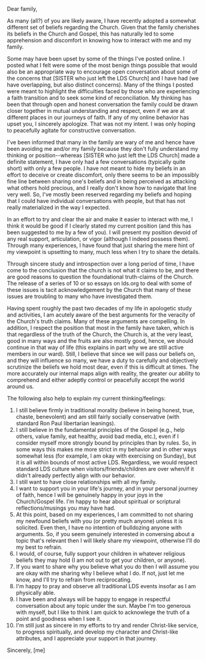 Dear family,

As many (all?) of you are likely aware, I have recently adopted a somewhat different set of beliefs regarding the Church.  Given that the family cherishes its beliefs in the Church and Gospel, this has naturally led to some apprehension and discomfort in knowing how to interact with me and my family.

Some may have been upset by some of the things I've posted online.  I posted what I felt were some of the most benign things possible that would also be an appropriate way to encourage open conversation about some of the concerns that [SISTER who just left the LDS Church] and I have had (we have overlapping, but also distinct concerns).  Many of the things I posted were meant to highlight the difficulties faced by those who are experiencing a faith transition and to seek some kind of reconciliation.  My thinking has been that through open and honest conversation the family could be drawn closer together in mutual understanding and respect, even if we are at different places in our journeys of faith.  If any of my online behavior has upset you, I sincerely apologize.  That was not my intent.  I was only hoping to peacefully agitate for constructive conversation.

I've been informed that many in the family are wary of me and hence have been avoiding me and/or my family because they don't fully understand my thinking or position--whereas [SISTER who just left the LDS Church] made a definite statement, I have only had a few conversations (typically quite short) with only a few people.  I have not meant to hide my beliefs in an effort to deceive or create discomfort, only there seems to be an impossibly fine line between sharing one's beliefs and in being perceived as attacking what others hold precious, and I really don't know how to navigate that line very well.  So, I've mostly been reserved regarding my beliefs and hoping that I could have individual conversations with people, but that has not really materialized in the way I expected.

In an effort to try and clear the air and make it easier to interact with me, I think it would be good if I clearly stated my current position (and this has been suggested to me by a few of you).  I will present my position devoid of any real support, articulation, or vigor (although I indeed possess them).  Through many experiences, I have found that just sharing the mere hint of my viewpoint is upsetting to many, much less when I try to share the details.

Through sincere study and introspection over a long period of time, I have come to the conclusion that the church is not what it claims to be, and there are good reasons to question the foundational truth-claims of the Church.  The release of a series of 10 or so essays on lds.org to deal with some of these issues is tacit acknowledgement by the Church that many of these issues are troubling to many who have investigated them.

Having spent roughly the past two decades of my life in apologetic study and activities, I am acutely aware of the best arguments for the veracity of the Church's truth claims.  Many of these arguments are compelling.  In addition, I respect the position that most in the family have taken, which is that regardless of the truth of the Church, the Church is, at the very least, good in many ways and the fruits are also mostly good, hence, we should continue in that way of life (this explains in part why we are still active members in our ward).  Still, I believe that since we will pass our beliefs on, and they will influence so many, we have a duty to carefully and objectively scrutinize the beliefs we hold most dear, even if this is difficult at times.  The more accurately our internal maps align with reality, the greater our ability to comprehend and either adeptly control or peacefully accept the world around us.

The following also help to explain my current thinking/feelings:

1. I still believe firmly in traditional morality (believe in being honest, true, chaste, benevolent) and am still fairly socially conservative (with standard Ron Paul libertarian leanings).
2. I still believe in the fundamental principles of the Gospel (e.g., help others, value family, eat healthy, avoid bad media, etc.), even if I consider myself more strongly bound by principles than by rules.  So, in some ways this makes me more strict in my behavior and in other ways somewhat less (for example, I am okay with exercising on Sunday), but it is all within bounds of most active LDS.  Regardless, we would respect standard LDS culture when visitors/friends/children are over when/if it didn't already perfectly align with our behavior.
3. I still want to have close relationships with all my family.
4. I want to support you in your life's journey, and in your personal journey of faith, hence I will be genuinely happy in your joys in the Church/Gospel life.  I'm happy to hear about spiritual or scriptural reflections/musings you may have had.
5. At this point, based on my experiences, I am committed to not sharing my newfound beliefs with you (or pretty much anyone) unless it is solicited.  Even then, I have no intention of bulldozing anyone with arguments.  So, if you seem genuinely interested in conversing about a topic that's relevant then I will likely share my viewpoint, otherwise I'll do my best to refrain.
6. I would, of course, fully support your children in whatever religious beliefs they may hold (I am not out to get your children, or anyone).
7. If you want to share why you believe what you do then I will assume you are okay with me sharing why I believe what I do.  If not, just let me know, and I'll try to refrain from reciprocating.
8. I'm happy to pray and observe all traditional LDS events insofar as I am physically able.
9.  I have been and always will be happy to engage in respectful conversation about any topic under the sun.  Maybe I'm too generous with myself, but I like to think I am quick to acknowlege the truth of a point and goodness when I see it.
10. I'm still just as sincere in my efforts to try and render Christ-like service, to progress spiritually, and develop my character and Christ-like attributes, and I appreciate your support in that journey.

Sincerely,
[me]
